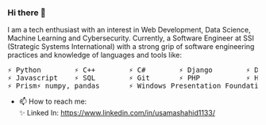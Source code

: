 ### Hi there 👋

<!--
**MughalUsama/MughalUsama** is a ✨ _special_ ✨ repository because its `README.md` (this file) appears on your GitHub profile.
Here are some ideas to get you started:

- 🔭 I’m currently working on ...
- 🌱 I’m currently learning ...
- 👯 I’m looking to collaborate on ...
- 🤔 I’m looking for help with ...
- 💬 Ask me about ...
- 📫 How to reach me: ...
- 😄 Pronouns: ...
- ⚡ Fun fact: ...
-->
I am a tech enthusiast with an interest in Web Development, Data Science, Machine Learning and Cybersecurity. Currently, a Software Engineer at SSI (Strategic Systems International) with a strong grip of software engineering practices and knowledge of languages and tools like: 
<pre>
⚡ Python        ⚡ C++        ⚡ C#        ⚡ Django        ⚡ Django Rest Framwork       ⚡ Asp.Net MVC
⚡ Javascript    ⚡ SQL        ⚡ Git       ⚡ PHP           ⚡ Html/CSS/Bootstrap         ⚡ DevExpress Reporting
⚡ Prism⚡ numpy, pandas       ⚡ Windows Presentation Foundation (WPF - MVVM)
</pre>
- 📫 How to reach me: <br>
      ✨ Linked In: https://www.linkedin.com/in/usamashahid1133/
  <!--

- 🔭 I’m currently working on: <br>
      ✨ Brain tumor segmentation from MRI using CNN <br>
      ✨ SportsReg - A plateform to offer and request sports equipment <br>
      ✨ Russekjop - Another version of SportsReg 
  -->
- 🌱 I’m currently learning django through online courses.
